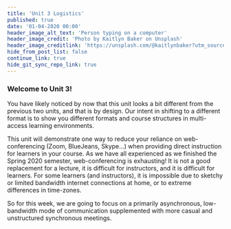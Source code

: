 ```yaml
---
title: 'Unit 3 Logistics'
published: true
date: '01-04-2020 00:00'
header_image_alt_text: 'Person typing on a computer'
header_image_credit: 'Photo by Kaitlyn Baker on Unsplash'
header_image_creditlink: 'https://unsplash.com/@kaitlynbaker?utm_source=unsplash&utm_medium=referral&utm_content=creditCopyText'
hide_from_post_list: false
continue_link: true
hide_git_sync_repo_link: true
---
```


### Welcome to Unit 3!

You have likely noticed by now that this unit looks a bit different from the previous two units, and that is by design. Our intent in shifting to a different format is to show you different formats and course structures in multi-access learning environments.

This unit will demonstrate one way to reduce your reliance on web-conferencing (Zoom, BlueJeans, Skype...) when providing direct instruction for learners in your course. As we have all experienced as we finished the Spring 2020 semester, web-conferencing is exhausting! It is not a good replacement for a lecture, it is difficult for instructors, and it is difficult for learners. For some learners (and instructors), it is impossible due to sketchy or limited bandwidth internet connections at home, or to extreme differences in time-zones.

So for this week, we are going to focus on a primarily asynchronous, low-bandwidth mode of communication supplemented with more casual and unstructured synchronous meetings.

